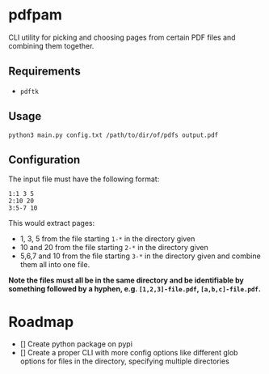 # pdfpam
CLI utility for picking and choosing pages from certain PDF files and combining them together.

## Requirements
- `pdftk`

## Usage
`python3 main.py config.txt /path/to/dir/of/pdfs output.pdf`

## Configuration
The input file must have the following format:  
```
1:1 3 5
2:10 20
3:5-7 10
```  
This would extract pages:
- 1, 3, 5 from the file starting `1-*` in the directory given
- 10 and 20 from the file starting `2-*` in the directory given
- 5,6,7 and 10 from the file starting `3-*` in the directory given
and combine them all into one file.

**Note the files must all be in the same directory and be identifiable by something followed by a hyphen, e.g. `[1,2,3]-file.pdf`, `[a,b,c]-file.pdf`.**


# Roadmap
- [] Create python package on pypi
- [] Create a proper CLI with more config options like different glob options for files in the directory, specifying multiple directories